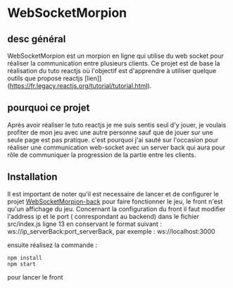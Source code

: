 # WebSocketMorpion

## desc général
WebSocketMorpion est un morpion en ligne qui utilise du web socket pour réaliser la communication entre plusieurs clients.
Ce projet est de base la réalisation du tuto reactjs où l'objectif est d'apprendre à utiliser quelque outils que propose reactjs [lien]](https://fr.legacy.reactjs.org/tutorial/tutorial.html).

## pourquoi ce projet 
Après avoir réaliser le tuto reactjs je me suis sentis seul d'y jouer, je voulais profiter de mon jeu avec une autre personne sauf que de jouer sur une seule page est pas pratique. c'est pourquoi j'ai sauté sur l'occasion pour réaliser une communication web-socket avec un server back qui aura pour rôle de communiquer la progression de la partie entre les clients.

## Installation
Il est important de noter qu'il est necessaire de lancer et de configurer le projet [WebSocketMorpion-back](https://github.com/TomPoupi/WebSocketMorpion-Back) pour faire fonctionner le jeu, le front n'est qu'un affichage du jeu.
Concernant la configuration du front il faut modifier l'address ip et le port ( conrespondant au backend) dans le fichier src/index.js ligne 13 en conservant le format suivant : ws://ip_serverBack:port_serverBack, par exemple : ws://localhost:3000

ensuite réalisez la commande :
```
npm install
npm start
```

pour lancer le front
